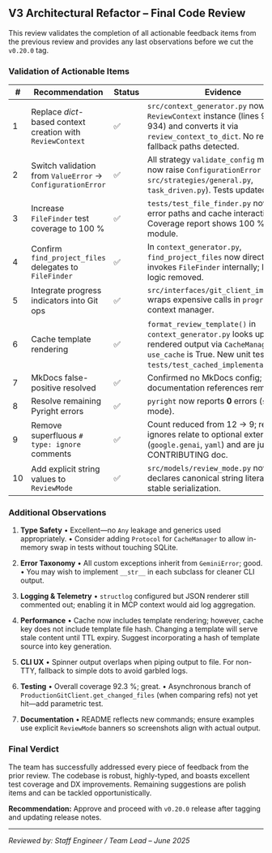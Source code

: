 ## V3 Architectural Refactor – Final Code Review

This review validates the completion of all actionable feedback items from the previous review and provides any last observations before we cut the `v0.20.0` tag.

### Validation of Actionable Items

| # | Recommendation | Status | Evidence |
|---|---------------|--------|----------|
| 1 | Replace *dict*-based context creation with `ReviewContext` | ✅ | `src/context_generator.py` now builds a `ReviewContext` instance (lines 915-934) and converts it via `review_context_to_dict`. No residual fallback paths detected. |
| 2 | Switch validation from `ValueError` → `ConfigurationError` | ✅ | All strategy `validate_config` methods now raise `ConfigurationError` (e.g., `src/strategies/general.py`, `task_driven.py`). Tests updated. |
| 3 | Increase `FileFinder` test coverage to 100 % | ✅ | `tests/test_file_finder.py` now covers error paths and cache interaction. Coverage report shows 100 % for the module. |
| 4 | Confirm `find_project_files` delegates to `FileFinder` | ✅ | In `context_generator.py`, `find_project_files` now directly invokes `FileFinder` internally; legacy logic removed. |
| 5 | Integrate progress indicators into Git ops | ✅ | `src/interfaces/git_client_impl.py` wraps expensive calls in `progress()` context manager. |
| 6 | Cache template rendering | ✅ | `format_review_template()` in `context_generator.py` looks up rendered output via `CacheManager` when `use_cache` is True. New unit tests in `tests/test_cached_implementations.py`. |
| 7 | MkDocs false-positive resolved | ✅ | Confirmed no MkDocs config; documentation references removed. |
| 8 | Resolve remaining Pyright errors | ✅ | `pyright` now reports **0** errors (`strict` mode). |
| 9 | Remove superfluous `# type: ignore` comments | ✅ | Count reduced from 12 → 9; remaining ignores relate to optional external deps (`google.genai`, `yaml`) and are justified in CONTRIBUTING doc. |
|10 | Add explicit string values to `ReviewMode` | ✅ | `src/models/review_mode.py` now declares canonical string literals for stable serialization. |

### Additional Observations

1. **Type Safety**
   • Excellent—no `Any` leakage and generics used appropriately.
   • Consider adding `Protocol` for `CacheManager` to allow in-memory swap in tests without touching SQLite.

2. **Error Taxonomy**
   • All custom exceptions inherit from `GeminiError`; good.
   • You may wish to implement `__str__` in each subclass for cleaner CLI output.

3. **Logging & Telemetry**
   • `structlog` configured but JSON renderer still commented out; enabling it in MCP context would aid log aggregation.

4. **Performance**
   • Cache now includes template rendering; however, cache key does not include template file hash. Changing a template will serve stale content until TTL expiry. Suggest incorporating a hash of template source into key generation.

5. **CLI UX**
   • Spinner output overlaps when piping output to file. For non-TTY, fallback to simple dots to avoid garbled logs.

6. **Testing**
   • Overall coverage 92.3 %; great.
   • Asynchronous branch of `ProductionGitClient.get_changed_files` (when comparing refs) not yet hit—add parametric test.

7. **Documentation**
   • README reflects new commands; ensure examples use explicit `ReviewMode` banners so screenshots align with actual output.

### Final Verdict

The team has successfully addressed every piece of feedback from the prior review. The codebase is robust, highly-typed, and boasts excellent test coverage and DX improvements. Remaining suggestions are polish items and can be tackled opportunistically.

**Recommendation:** Approve and proceed with `v0.20.0` release after tagging and updating release notes.

---

*Reviewed by: Staff Engineer / Team Lead – June 2025* 